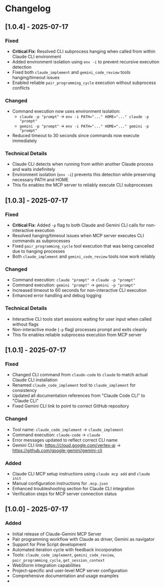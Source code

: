 # Changelog

## [1.0.4] - 2025-07-17

### Fixed
- **Critical Fix**: Resolved CLI subprocess hanging when called from within Claude CLI environment
- Added environment isolation using `env -i` to prevent recursive execution detection
- Fixed both `claude_implement` and `gemini_code_review` tools hanging/timeout issues
- Enabled reliable `pair_programming_cycle` execution without subprocess conflicts

### Changed
- Command execution now uses environment isolation:
    - `claude -p "prompt"` → `env -i PATH="..." HOME="..." claude -p "prompt"`
    - `gemini -p "prompt"` → `env -i PATH="..." HOME="..." gemini -p "prompt"`
- Reduced timeout to 30 seconds since commands now execute immediately

### Technical Details
- Claude CLI detects when running from within another Claude process and waits indefinitely
- Environment isolation (`env -i`) prevents this detection while preserving necessary PATH and HOME
- This fix enables the MCP server to reliably execute CLI subprocesses

## [1.0.3] - 2025-07-17

### Fixed
- **Critical Fix**: Added `-p` flag to both Claude and Gemini CLI calls for non-interactive execution
- Resolved hanging/timeout issues when MCP server executes CLI commands as subprocesses
- Fixed `pair_programming_cycle` tool execution that was being cancelled due to hanging processes
- Both `claude_implement` and `gemini_code_review` tools now work reliably

### Changed
- Command execution: `claude "prompt"` → `claude -p "prompt"`
- Command execution: `gemini "prompt"` → `gemini -p "prompt"`
- Increased timeout to 60 seconds for non-interactive CLI execution
- Enhanced error handling and debug logging

### Technical Details
- Interactive CLI tools start sessions waiting for user input when called without flags
- Non-interactive mode (`-p` flag) processes prompt and exits cleanly
- This fix enables reliable subprocess execution from MCP server

## [1.0.1] - 2025-07-17

### Fixed
- Changed CLI command from `claude-code` to `claude` to match actual Claude CLI installation
- Renamed `claude_code_implement` tool to `claude_implement` for consistency
- Updated all documentation references from "Claude Code CLI" to "Claude CLI"
- Fixed Gemini CLI link to point to correct GitHub repository

### Changed
- Tool name: `claude_code_implement` → `claude_implement`
- Command execution: `claude-code` → `claude`
- Error messages updated to reflect correct CLI name
- Gemini CLI link: https://cloud.google.com/vertex-ai → https://github.com/google-gemini/gemini-cli

### Added
- Claude CLI MCP setup instructions using `claude mcp add` and `claude init`
- Manual configuration instructions for `.mcp.json`
- Enhanced troubleshooting section for Claude CLI integration
- Verification steps for MCP server connection status

## [1.0.0] - 2025-07-17

### Added
- Initial release of Claude-Gemini MCP Server
- Pair programming workflow with Claude as driver, Gemini as navigator
- Support for Pine Script development
- Automated iteration cycle with feedback incorporation
- Tools: `claude_code_implement`, `gemini_code_review`, `pair_programming_cycle`, `get_session_context`
- WebStorm integration capabilities
- Project-specific and user-level MCP server configuration
- Comprehensive documentation and usage examples
- 